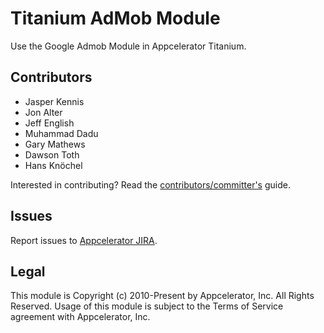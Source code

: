Titanium AdMob Module
============

Use the Google Admob Module in Appcelerator Titanium.

## Contributors

* Jasper Kennis
* Jon Alter
* Jeff English
* Muhammad Dadu
* Gary Mathews
* Dawson Toth
* Hans Knöchel

Interested in contributing? Read the [contributors/committer's](https://wiki.appcelerator.org/display/community/Home) guide.

## Issues

Report issues to [Appcelerator JIRA](https://jira.appcelerator.org).

## Legal

This module is Copyright (c) 2010-Present by Appcelerator, Inc. All Rights Reserved. Usage of this module is subject to 
the Terms of Service agreement with Appcelerator, Inc.  
